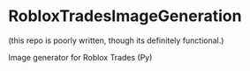 # RobloxTradesImageGeneration
(this repo is poorly written, though its definitely functional.)

Image generator for Roblox Trades (Py)
